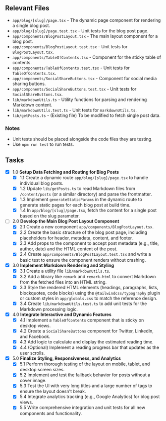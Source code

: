 ## Relevant Files

- `app/blog/[slug]/page.tsx` - The dynamic page component for rendering a single blog post.
- `app/blog/[slug]/page.test.tsx` - Unit tests for the blog post page.
- `app/components/BlogPostLayout.tsx` - The main layout component for a blog post.
- `app/components/BlogPostLayout.test.tsx` - Unit tests for `BlogPostLayout.tsx`.
- `app/components/TableOfContents.tsx` - Component for the sticky table of contents.
- `app/components/TableOfContents.test.tsx` - Unit tests for `TableOfContents.tsx`.
- `app/components/SocialShareButtons.tsx` - Component for social media sharing buttons.
- `app/components/SocialShareButtons.test.tsx` - Unit tests for `SocialShareButtons.tsx`.
- `lib/markdownUtils.ts` - Utility functions for parsing and rendering Markdown content.
- `lib/markdownUtils.test.ts` - Unit tests for `markdownUtils.ts`.
- `lib/getPosts.ts` - (Existing file) To be modified to fetch single post data.

### Notes

- Unit tests should be placed alongside the code files they are testing.
- Use `npm run test` to run tests.

## Tasks

- [x] 1.0 **Setup Data Fetching and Routing for Blog Posts**
  - [x] 1.1 Create a dynamic route `app/blog/[slug]/page.tsx` to handle individual blog posts.
  - [x] 1.2 Update `lib/getPosts.ts` to read Markdown files from `/content/posts` (or a similar directory) and parse the frontmatter.
  - [x] 1.3 Implement `generateStaticParams` in the dynamic route to generate static pages for each blog post at build time.
  - [x] 1.4 In `app/blog/[slug]/page.tsx`, fetch the content for a single post based on the slug parameter.

- [ ] 2.0 **Develop the Main Blog Post Layout Component**
  - [x] 2.1 Create a new component `app/components/BlogPostLayout.tsx`.
  - [x] 2.2 Create the basic structure of the blog post page, including placeholders for header, metadata, content, and footer.
  - [x] 2.3 Add props to the component to accept post metadata (e.g., title, author, date) and the HTML content of the post.
  - [x] 2.4 Create `app/components/BlogPostLayout.test.tsx` and write a basic test to ensure the component renders without crashing.

- [x] 3.0 **Implement Markdown Rendering and Styling**
  - [x] 3.1 Create a utility file `lib/markdownUtils.ts`.
  - [x] 3.2 Add a library like `remark` and `remark-html` to convert Markdown from the fetched files into an HTML string.
  - [x] 3.3 Style the rendered HTML elements (headings, paragraphs, lists, blockquotes, code blocks) using the `@tailwindcss/typography` plugin or custom styles in `app/globals.css` to match the reference design.
  - [x] 3.4 Create `lib/markdownUtils.test.ts` to add unit tests for the Markdown processing logic.

- [x] 4.0 **Integrate Interactive and Dynamic Features**
  - [x] 4.1 Implement a `TableOfContents` component that is sticky on desktop views.
  - [x] 4.2 Create a `SocialShareButtons` component for Twitter, LinkedIn, and Facebook.
  - [x] 4.3 Add logic to calculate and display the estimated reading time.
  - [x] 4.4 (Optional) Implement a reading progress bar that updates as the user scrolls.

- [x] 5.0 **Finalize Styling, Responsiveness, and Analytics**
  - [x] 5.1 Perform thorough testing of the layout on mobile, tablet, and desktop screen sizes.
  - [x] 5.2 Implement and test the fallback behavior for posts without a cover image.
  - [x] 5.3 Test the UI with very long titles and a large number of tags to ensure the layout doesn't break.
  - [x] 5.4 Integrate analytics tracking (e.g., Google Analytics) for blog post views.
  - [x] 5.5 Write comprehensive integration and unit tests for all new components and functionality.